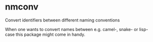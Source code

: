 # nmconv
Convert identifiers between different naming conventions

When one wants to convert names between e.g. camel-, snake- or
lisp-case this package might come in handy.
